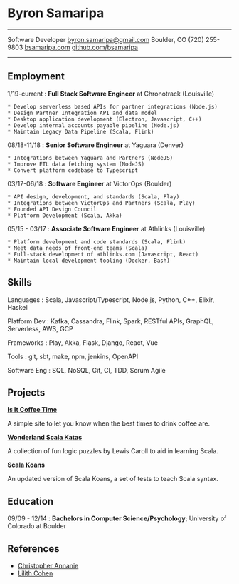 Byron Samaripa
============

-------------------     ----------------------------
Software Developer          byron.samaripa@gmail.com
Boulder, CO                           (720) 255-9803
[bsamaripa.com]               [github.com/bsamaripa]
-------------------     ----------------------------

Employment
----------
1/19-current
:   **Full Stack Software Engineer** at Chronotrack (Louisville)

    * Develop serverless based APIs for partner integrations (Node.js)
    * Design Partner Integration API and data model
    * Desktop application development (Electron, Javascript, C++)
    * Develop internal accounts payable pipeline (Node.js)
    * Maintain Legacy Data Pipeline (Scala, Flink) 

08/18-11/18
:   **Senior Software Engineer** at Yaguara (Denver)

    * Integrations between Yaguara and Partners (NodeJS)
    * Improve ETL data fetching system (NodeJS)
    * Convert platform codebase to Typescript

03/17-06/18
:   **Software Engineer** at VictorOps (Boulder)

    * API design, development, and standards (Scala, Play)
    * Integrations between VictorOps and Partners (Scala, Play)
    * Founded API Design Council
    * Platform Development (Scala, Akka)

05/15 - 03/17
:   **Associate Software Engineer** at Athlinks (Louisville)

    * Platform development and code standards (Scala, Flink)
    * Meet data needs of front-end teams (Scala)
    * Full-stack development of athlinks.com (Javascript, React)
    * Maintain local development tooling (Docker, Bash)

Skills
----------------------------------------

Languages
: Scala, Javascript/Typescript, Node.js, Python, C++, Elixir, Haskell

Platform Dev
: Kafka, Cassandra, Flink, Spark, RESTful APIs, GraphQL, Serverless, AWS, GCP

Frameworks
: Play, Akka, Flask, Django, React, Vue

Tools
: git, sbt, make, npm, jenkins, OpenAPI

Software Eng
: SQL, NoSQL, Git, CI, TDD, Scrum Agile

Projects
--------

**[Is It Coffee Time]**

A simple site to let you know when the best times to drink coffee are.

**[Wonderland Scala Katas]**

A collection of fun logic puzzles by Lewis Caroll to aid in learning Scala.

**[Scala Koans]**

An updated version of Scala Koans, a set of tests to teach Scala syntax.

Education
---------

09/09 - 12/14
: **Bachelors in Computer Science/Psychology**; University of Colorado at Boulder

References
----------

* [Christopher Annanie](mailto:christopher.AnnanieATgmailDOTcom)
* [Lilith Cohen](mailto:lilithmooncohenATgmailDOTcom)

[bsamaripa.com]: https://www.bsamaripa.com
[github.com/bsamaripa]: https://github.com/bsamaripa
[twitter]: https://twitter.com/byronsamaripa
[keybase]: https://keybase.io/bsamaripa
[Wonderland Scala Katas]: https://github.com/bsamaripa/scala-wonderland-katas
[Scala Koans]: https://github.com/bsamaripa/scala-koans
[Is It Coffee Time]: https://isitcoffeeti.me
